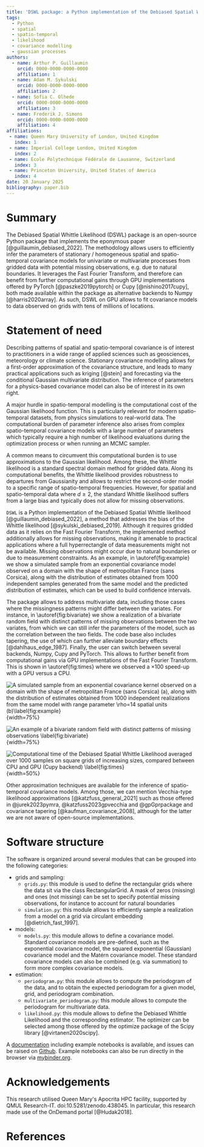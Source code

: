 ```yaml
---
title: 'DSWL package: a Python implementation of the Debiased Spatial Whittle Likelihood'
tags:
  - Python
  - spatial
  - spatio-temporal
  - likelihood
  - covariance modelling
  - gaussian processes
authors:
  - name: Arthur P. Guillaumin
    orcid: 0000-0000-0000-0000
    affiliation: 1
  - name: Adam M. Sykulski
    orcid: 0000-0000-0000-0000
    affiliation: 2
  - name: Sofia C. Olhede
    orcid: 0000-0000-0000-0000
    affiliation: 3
  - name: Frederik J. Simons
    orcid: 0000-0000-0000-0000
    affiliation: 4
affiliations:
 - name: Queen Mary University of London, United Kingdom
   index: 1
 - name: Imperial College London, United Kingdom
   index: 2
 - name: Ecole Polytechnique Fédérale de Lausanne, Switzerland
   index: 3
 - name: Princeton University, United States of America
   index: 4
date: 20 January 2025
bibliography: paper.bib
---
```


# Summary
The Debiased Spatial Whittle Likelihood (DSWL) package is an open-source Python
package that implements the eponymous paper [@guillaumin_debiased_2022].
The methodology allows users to efficiently infer the parameters of stationary / homogeneous
spatial and
spatio-temporal covariance models for univariate or multivariate processes from
gridded data with potential missing observations, e.g. due to natural boundaries.
It leverages the Fast Fourier Transform, and therefore can benefit from further computational
gains through GPU implementations offered by PyTorch [@paszke2019pytorch] or
Cupy [@nishino2017cupy], both made available within
the package as alternative backends to Numpy [@harris2020array]. As such, DSWL on GPU allows to fit
covariance models to data observed on grids with tens of millions of locations.

# Statement of need
Describing patterns of spatial and spatio-temporal covariance is of interest to practitioners in
a wide range of applied sciences such as geosciences, meteorology or climate
science. Stationary covariance modelling allows for a first-order approximation
of the covariance structure, and leads to many practical applications such as
kriging [@stein] and forecasting via the conditional Gaussian multivariate
distribution. The inference of parameters for a physics-based
covariance model can also be of interest in its own right.

A major hurdle in spatio-temporal modelling is the computational cost of the
Gaussian likelihood function. This is particularly relevant for modern spatio-temporal
datasets, from physics simulations to real-world data.
The computational burden of parameter inference also arises from complex
spatio-temporal covariance models with a large number of parameters
which typically require a high number of likelihood evaluations during the optimization process or
when running an MCMC sampler.

A common means to circumvent this computational burden is to use approximations to the Gaussian likelihood.
Among these,
the Whittle likelihood is a standard spectral domain method for gridded data.
Along its computational benefits, the Whittle likelihood provides robustness to departures
from Gaussianity and allows to restrict the second-order model to a specific range
of spatio-temporal frequencies.
However, for spatial and spatio-temporal data where $d\geq 2$, the standard Whittle likelihood
suffers from a large bias
and typically does not allow for missing observations.

`DSWL` is a Python implementation of the Debiased Spatial Whittle likelihood
[@guillaumin_debiased_2022], a method that addresses the bias of the Whittle likelihood
[@sykulski_debiased_2019].
Although it requires gridded data as it relies on the Fast Fourier Transform, the implemented
method additionally allows for missing observations, making it amenable to practical
applications where a full hyperrectangle of data measurements might not
be available. Missing observations might occur due to natural boundaries or
due to measurement constraints. As an example, in \autoref{fig:example} we show a simulated
sample from an exponential covariance model observed on a domain with
the shape of metropolitan France (sans Corsica), along with the distribution of estimates
obtained from 1000 independent samples generated from the same model and the
predicted distribution of estimates, which can be used to build confidence
intervals.

The package allows to address multivariate data, including those cases where the
missingness patterns might differ between the variates. For instance,
in \autoref{fig:bivariate} we show a realization of a bivariate random field
with distinct patterns of missing observations between the two variates, from which
we can still infer the parameters of the model, such as the correlation between
the two fields.
The code base also includes tapering, the use of which can further
 alleviate boundary effects [@dahlhaus_edge_1987]. Finally, the user can switch between several backends,
Numpy, Cupy and PyTorch. This allows to further benefit from computational
gains via GPU implementations of the Fast Fourier Transform.
This is shown in \autoref{fig:times} where we observed a $\times 100$
speed-up with a GPU versus a CPU.

![A simulated sample from an exponential covariance kernel observed on a domain
with the shape of metropolitan France (sans Corsica) (a),
along with the distribution of estimates obtained from 1000 independent
realizations from the same model with range parameter $\rho=14$ spatial
units (b)\label{fig:example}](france.jpeg){width=75%}

![An example of a bivariate random field with distinct patterns of missing observations
\label{fig:bivariate}](bivariate.jpg){width=75%}

![Computational time of the Debiased Spatial Whittle Likelihood averaged over
1000 samples on square grids of increasing sizes, compared between CPU and GPU (Cupy backend)
\label{fig:times}](times.jpeg){width=50%}

Other approximation techniques are available for the inference of spatio-temporal covariance
models. Among those, we can mention Vecchia-type likelihood
approximations [@katzfuss_general_2021]
such as those offered in @jurek2023pymra, @katzfuss2023gpvecchia and @gpGprpackage
and covariance tapering [@kaufman_covariance_2008],
although for the latter we are not aware of
open-source implementations.

# Software structure

The software is organized around several modules that can be grouped into the following
categories:

- grids and sampling:
  - `grids.py`: this module is used to define the rectangular grids where the data sit via the
  class RectangularGrid. A mask of zeros (missing) and ones (not missing) can be
  set to specify potential missing observations, for instance to account for natural
  boundaries
  - `simulation.py`: this module allows to efficiently sample a realization from a model on a grid
  via circulant embedding [@dietrich_fast_1997].
- models:
  - `models.py`: this module allows to define a covariance model.
    Standard covariance models are pre-defined, such as the exponential
    covariance model, the squared exponential (Gaussian) covariance model and
    the Matérn covariance model. These standard covariance models can also
    be combined (e.g. via summation) to form more complex covariance models.
- estimation:
  - `periodogram.py`: this module allows to compute the periodogram of the data, and to obtain
    the expected periodogram for a given model, grid, and periodogram combination.
  - `multivariate_periodogram.py`: this module allows to compute the periodogram for multivariate data.
  - `likelihood.py`: this module allows to define the Debiased Whittle Likelihood and the corresponding
    estimator. The optimizer can be selected among those offered by the optimize
    package of the Scipy library [@virtanen2020scipy].

A [documentation](https://debiased-spatial-whittle.readthedocs.io/en/latest/index.html)
including example notebooks is available, and issues can be raised on
[Github](https://github.com/arthurBarthe/debiased-spatial-whittle). Example notebooks can also be run directly in the browser
via [mybinder.org](https://mybinder.org/v2/gh/arthurBarthe/debiased-spatial-whittle/master).

# Acknowledgements
This research utilised Queen Mary's Apocrita HPC facility, supported by QMUL Research-IT. doi:10.5281/zenodo.438045.
In particular, this research made use of the OnDemand portal [@Hudak2018].


# References
